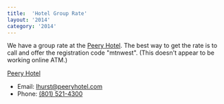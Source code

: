 ```yaml
---
title:  'Hotel Group Rate'
layout: '2014'
category: '2014'
---
```

We have a group rate at the [Peery Hotel](http://www.peeryhotel.com/). The best way to get the rate is to call and offer the registration code "mtnwest". (This doesn't appear to be working online ATM.)

[Peery Hotel](http://www.peeryhotel.com/)

<ul>
  <li>Email: <a href="mailto:lhurst@peeryhotel.com" rel="email">lhurst@peeryhotel.com</a></li>
  <li>Phone: <a href="tel:+1-801-521-4300" rel="tel">(801) 521-4300</a></li>
</ul>
